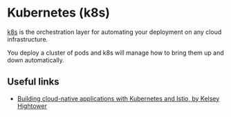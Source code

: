 # Kubernetes (k8s)

[k8s](https://kubernetes.io/) is the orchestration layer for automating your deployment on any cloud infrastructure.

You deploy a cluster of pods and k8s will manage how to bring them up and down automatically.

## Useful links

- [Building cloud-native applications with Kubernetes and Istio, by Kelsey Hightower](https://www.youtube.com/watch?v=6BYq6hNhceI)
